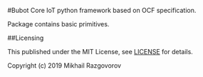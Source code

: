 #Bubot Core
IoT python framework based on OCF specification.

Package contains basic primitives.


##Licensing

This published under the MIT License, see [LICENSE](LICENSE) for details.


Copyright (c) 2019 Mikhail Razgovorov 


